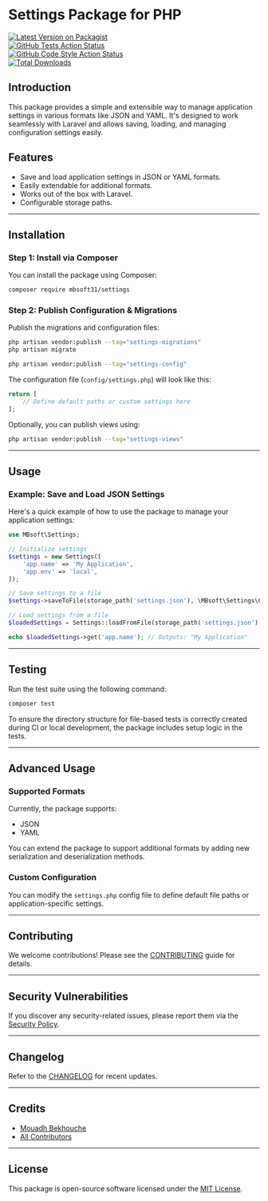 # Settings Package for PHP

[![Latest Version on Packagist](https://img.shields.io/packagist/v/mbsoft31/settings.svg?style=flat-square)](https://packagist.org/packages/mbsoft31/settings)  
[![GitHub Tests Action Status](https://img.shields.io/github/actions/workflow/status/mbsoft31/settings/run-tests.yml?branch=main&label=tests&style=flat-square)](https://github.com/mbsoft31/settings/actions?query=workflow%3Arun-tests+branch%3Amain)  
[![GitHub Code Style Action Status](https://img.shields.io/github/actions/workflow/status/mbsoft31/settings/fix-php-code-style-issues.yml?branch=main&label=code%20style&style=flat-square)](https://github.com/mbsoft31/settings/actions?query=workflow%3A"Fix+PHP+code+style+issues"+branch%3Amain)  
[![Total Downloads](https://img.shields.io/packagist/dt/mbsoft31/settings.svg?style=flat-square)](https://packagist.org/packages/mbsoft31/settings)

## Introduction

This package provides a simple and extensible way to manage application settings in various formats like JSON and YAML. It's designed to work seamlessly with Laravel and allows saving, loading, and managing configuration settings easily.

## Features

- Save and load application settings in JSON or YAML formats.
- Easily extendable for additional formats.
- Works out of the box with Laravel.
- Configurable storage paths.

---

## Installation

### Step 1: Install via Composer

You can install the package using Composer:

```bash
composer require mbsoft31/settings
```

### Step 2: Publish Configuration & Migrations

Publish the migrations and configuration files:

```bash
php artisan vendor:publish --tag="settings-migrations"
php artisan migrate

php artisan vendor:publish --tag="settings-config"
```

The configuration file (`config/settings.php`) will look like this:

```php
return [
    // Define default paths or custom settings here
];
```

Optionally, you can publish views using:

```bash
php artisan vendor:publish --tag="settings-views"
```

---

## Usage

### Example: Save and Load JSON Settings

Here's a quick example of how to use the package to manage your application settings:

```php
use MBsoft\Settings;

// Initialize settings
$settings = new Settings([
    'app.name' => 'My Application',
    'app.env' => 'local',
]);

// Save settings to a file
$settings->saveToFile(storage_path('settings.json'), \MBsoft\Settings\ConfigFormat::JSON);

// Load settings from a file
$loadedSettings = Settings::loadFromFile(storage_path('settings.json'), \MBsoft\Settings\ConfigFormat::JSON);

echo $loadedSettings->get('app.name'); // Outputs: "My Application"
```

---

## Testing

Run the test suite using the following command:

```bash
composer test
```

To ensure the directory structure for file-based tests is correctly created during CI or local development, the package includes setup logic in the tests.

---

## Advanced Usage

### Supported Formats

Currently, the package supports:

- JSON
- YAML

You can extend the package to support additional formats by adding new serialization and deserialization methods.

### Custom Configuration

You can modify the `settings.php` config file to define default file paths or application-specific settings.

---

## Contributing

We welcome contributions! Please see the [CONTRIBUTING](CONTRIBUTING.md) guide for details.

---

## Security Vulnerabilities

If you discover any security-related issues, please report them via the [Security Policy](../../security/policy).

---

## Changelog

Refer to the [CHANGELOG](CHANGELOG.md) for recent updates.

---

## Credits

- [Mouadh Bekhouche](https://github.com/mbsoft31)
- [All Contributors](../../contributors)

---

## License

This package is open-source software licensed under the [MIT License](LICENSE.md).
